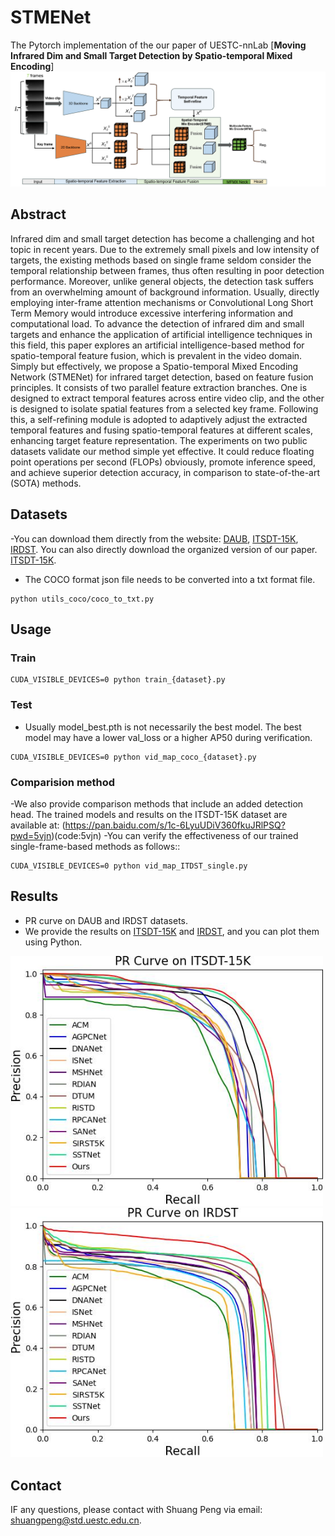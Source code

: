 # STMENet
The Pytorch implementation of the our paper of UESTC-nnLab [**Moving Infrared Dim and Small Target Detection by
Spatio-temporal Mixed Encoding**]
![outline](./readme/method.png)

## Abstract
Infrared dim and small target detection has become a challenging and hot topic
in recent years. Due to the extremely small pixels and low intensity of targets,
the existing methods based on single frame seldom consider the temporal relationship between frames, thus often resulting in poor detection performance. Moreover, unlike general objects, the detection task suffers from an overwhelming amount of background information. Usually, directly employing inter-frame attention mechanisms or Convolutional Long Short Term Memory would introduce excessive interfering information and computational load. To advance the detection of infrared dim and small targets and enhance the application of artificial intelligence techniques in this field, this paper explores an artificial intelligence-based method for spatio-temporal feature fusion, which is prevalent in the video domain. Simply but effectively, we propose a Spatio-temporal Mixed Encoding Network (STMENet) for infrared target detection, based on feature
fusion principles. It consists of two parallel feature extraction branches. One is designed to extract temporal features across entire video clip, and the other is designed to isolate spatial features from a selected key frame. Following this, a self-refining module is adopted to adaptively adjust the extracted temporal features and fusing spatio-temporal features at different scales, enhancing target feature representation. The experiments on two public datasets validate our method simple yet effective. It could reduce floating point operations per
second (FLOPs) obviously, promote inference speed, and achieve superior detection accuracy, in comparison to state-of-the-art (SOTA) methods.
## Datasets
-You can download them directly from the website: [DAUB](https://www.scidb.cn/en/detail?dataSetId=720626420933459968), [ITSDT-15K](https://www.scidb.cn/en/detail?dataSetId=de971a1898774dc5921b68793817916e&dataSetType=journal), [IRDST](https://xzbai.buaa.edu.cn/datasets.html). You can also directly download the organized version of our paper. [ITSDT-15K](https://drive.google.com/file/d/1nnlXK0QCoFqToOL-7WdRQCZfbGJvHLh2/view?usp=sharing). 
- The COCO format json file needs to be converted into a txt format file. 
```
python utils_coco/coco_to_txt.py
```
## Usage
### Train
```
CUDA_VISIBLE_DEVICES=0 python train_{dataset}.py
```
### Test
- Usually model_best.pth is not necessarily the best model. The best model may have a lower val_loss or a higher AP50 during verification.
```
CUDA_VISIBLE_DEVICES=0 python vid_map_coco_{dataset}.py
```
### Comparision method
-We also provide comparison methods that include an added detection head. The trained models and results on the ITSDT-15K dataset are available at: (https://pan.baidu.com/s/1c-6LyuUDiV360fkuJRlPSQ?pwd=5vjn)(code:5vjn) 
-You can verify the effectiveness of our trained single-frame-based methods as follows::
```
CUDA_VISIBLE_DEVICES=0 python vid_map_ITDST_single.py
```
## Results

- PR curve on DAUB and IRDST datasets.
- We provide the results on [ITSDT-15K](./readme/ITDST_results) and [IRDST](./readme/IRDST_results), and you can plot them using Python.

<img src="/readme/ITSDT_PR.jpg" width="500px">
<img src="/readme/IRDST_PR.jpg" width="500px">

## Contact
IF any questions, please contact with Shuang Peng via email: [shuangpeng@std.uestc.edu.cn]().